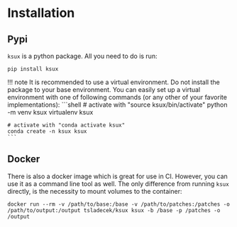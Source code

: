 # Installation

## Pypi

`ksux` is a python package. All you need to do is run:

```shell
pip install ksux
```

!!! note
    It is recommended to use a virtual environment. Do not install the package to your base environment. You can easily set up a virtual environment with one of following commands (or any other of your favorite implementations): 
    ```shell
    # activate with "source ksux/bin/activate" 
    python -m venv ksux
    virtualenv ksux
    
    # activate with "conda activate ksux"
    conda create -n ksux ksux
    ```
    

## Docker

There is also a docker image which is great for use in CI. However, you can use it as a command line tool as well. The only difference from running `ksux` directly, is the necessity to mount volumes to the container:

```shell
docker run --rm -v /path/to/base:/base -v /path/to/patches:/patches -o /path/to/output:/output tsladecek/ksux ksux -b /base -p /patches -o /output
```